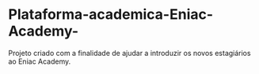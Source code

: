# Plataforma-academica-Eniac-Academy-
Projeto criado com a finalidade de ajudar a introduzir os novos estagiários ao Eniac Academy.
